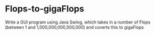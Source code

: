 # Flops-to-gigaFlops
Write a GUI program using Java Swing, which takes in a number of Flops (between 1 and 1,000,000,000,000,000) and coverts this to gigaFlops
